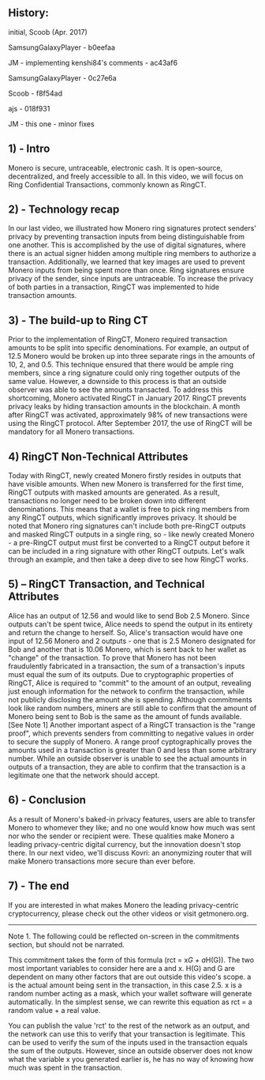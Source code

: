 ## History:
initial, Scoob (Apr. 2017)

SamsungGalaxyPlayer - b0eefaa

JM - implementing kenshi84's comments - ac43af6

SamsungGalaxyPlayer - 0c27e6a

Scoob - f8f54ad

ajs - 018f931

JM - this one - minor fixes

## 1) - Intro

Monero is secure, untraceable, electronic cash. It is open-source, decentralized, and freely accessible to all.
In this video, we will focus on Ring Confidential Transactions, commonly known as RingCT.
 
## 2) - Technology recap
 
In our last video, we illustrated how Monero ring signatures protect senders' privacy by preventing transaction inputs from being distinguishable from one another.
This is accomplished by the use of digital signatures, where there is an actual signer hidden among multiple ring members to authorize a transaction.
Additionally, we learned that key images are used to prevent Monero inputs from being spent more than once.
Ring signatures ensure privacy of the sender, since inputs are untraceable.
To increase the privacy of both parties in a transaction, RingCT was implemented to hide transaction amounts.

## 3) - The build-up to Ring CT

Prior to the implementation of RingCT, Monero required transaction amounts to be split into specific denominations.
For example, an output of 12.5 Monero would be broken up into three separate rings in the amounts of 10, 2, and 0.5.
This technique ensured that there would be ample ring members, since a ring signature could only ring together outputs of the same value.
However, a downside to this process is that an outside observer was able to see the amounts transacted.
To address this shortcoming, Monero activated RingCT in January 2017.
RingCT prevents privacy leaks by hiding transaction amounts in the blockchain.
A month after RingCT was activated, approximately 98% of new transactions were using the RingCT protocol.
After September 2017, the use of RingCT will be mandatory for all Monero transactions.

## 4)  RingCT Non-Technical Attributes

Today with RingCT, newly created Monero firstly resides in outputs that have visible amounts.
When new Monero is transferred for the first time, RingCT outputs with masked amounts are generated.
As a result, transactions no longer need to be broken down into different denominations.
This means that a wallet is free to pick ring members from any RingCT outputs, which significantly improves privacy.
It should be noted that Monero ring signatures can't include both pre-RingCT outputs and masked RingCT outputs in a single ring, so - like newly created Monero - a pre-RingCT output must first be converted to a RingCT output before it can be included in a ring signature with other RingCT outputs.
Let's walk through an example, and then take a deep dive to see how RingCT works.

## 5) – RingCT Transaction, and Technical Attributes

Alice has an output of 12.56 and would like to send Bob 2.5 Monero.
Since outputs can't be spent twice, Alice needs to spend the output in its entirety and return the change to herself.
So, Alice's transaction would have one input of 12.56 Monero and 2 outputs - one that is 2.5 Monero designated for Bob and another that is 10.06 Monero, which is sent back to her wallet as "change" of the transaction.
To prove that Monero has not been fraudulently fabricated in a transaction, the sum of a transaction's inputs must equal the sum of its outputs.
Due to cryptographic properties of RingCT, Alice is required to "commit" to the amount of an output, revealing just enough information for the network to confirm the transaction, while not publicly disclosing the amount she is spending.
Although commitments look like random numbers, miners are still able to confirm that the amount of Monero being sent to Bob is the same as the amount of funds available. [See Note 1]
Another important aspect of a RingCT transaction is the "range proof", which prevents senders from committing to negative values in order to secure the supply of Monero.
A range proof cyptographically proves the amounts used in a transaction is greater than 0 and less than some arbitrary number.
While an outside observer is unable to see the actual amounts in outputs of a transaction, they are able to confirm that the transaction is a legitimate one that the network should accept.

## 6) - Conclusion

As a result of Monero's baked-in privacy features, users are able to transfer Monero to whomever they like; and no one would know how much was sent nor who the sender or recipient were.
These qualities make Monero a leading privacy-centric digital currency, but the innovation doesn't stop there.
In our next video, we'll discuss Kovri: an anonymizing router that will make Monero transactions more secure than ever before.

## 7) - The end

If you are interested in what makes Monero the leading privacy-centric cryptocurrency, please check out the other videos or visit getmonero.org.

--------------------------------------------------

Note 1. The following could be reflected on-screen in the commitments section, but should not be narrated.

This commitment takes the form of this formula (rct = x*G + a*H(G)).
The two most important variables to consider here are a and x.
H(G) and G are dependent on many other factors that are out outside this video's scope.
a is the actual amount being sent in the transaction, in this case 2.5.
x is a random number acting as a mask, which your wallet software will generate automatically.
In the simplest sense, we can rewrite this equation as rct = a random value + a real value.

You can publish the value 'rct' to the rest of the network as an output, and the network can use this to verify that your transaction is legitimate. This can be used to verify the sum of the inputs used in the transaction equals the sum of the outputs.
However, since an outside observer does not know what the variable x you generated earlier is, he has no way of knowing how much was spent in the transaction.
